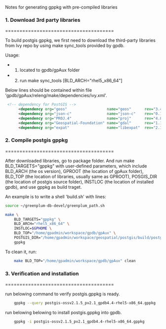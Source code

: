 Notes for generating gppkg with pre-compiled libraries

### 1. Download 3rd party libraries

======================================

To build postgis gppkg, we first need to download the third-party libraries from
lvy repo by using make sync_tools provided by gpdb.

Usage:
- 1. located to gpdb/gpAux folder
- 2. run make sync_tools [BLD_ARCH="rhel5_x86_64"]

Below lines should be contained within file 'gpdb/gpAux/releng/make/dependencies/ivy.xml'.
```xml
 <!-- dependency for PostGIS -->
      <dependency org="geos"                  name="geos"      rev="3.4.2"          conf="rhel5_x86_64->rhel5_x86_64;suse10_x86_64->suse10_x86_64" />
      <dependency org="json-c"                name="json-c"    rev="0.12"           conf="rhel5_x86_64->rhel5_x86_64;suse10_x86_64->suse10_x86_64" />
      <dependency org="PROJ.4"                name="proj"      rev="4.8.0"          conf="rhel5_x86_64->rhel5_x86_64;suse10_x86_64->suse10_x86_64" />
      <dependency org="Geospatial-Foundation" name="gdal"      rev="1.11.1"         conf="rhel5_x86_64->rhel5_x86_64;suse10_x86_64->suse10_x86_64" />
      <dependency org="expat"                 name="libexpat"  rev="2.1.0"          conf="rhel5_x86_64->rhel5_x86_64;suse10_x86_64->suse10_x86_64" />
```

### 2. Compile postgis gppkg

======================================

After downloaded libraries, go to package folder. And run make BLD_TARGETS="gppkg"
with user-defined parameters, which include BLD_ARCH (the os version), GPROOT (the
location of gpAux folder), BLD_TOP (the location of libraries, usually same as GPROOT), 
POSGIS_DIR (the location of postgis source folder), INSTLOC (the location of installed
gpdb), and use gppkg as build traget. 

An example is to write a shell 'build.sh' with lines:
```sh
source ~/greenplum-db-devel/greenplum_path.sh

make \
	BLD_TARGETS="gppkg" \
	BLD_ARCH="rhel5_x86_64" \
	INSTLOC=$GPHOME \
	BLD_TOP="/home/gpadmin/workspace/gpdb/gpAux" \
	POSTGIS_DIR="/home/gpadmin/workspace/geospatial/postgis/build/postgis-2.1.5" \
	gppkg
```

To clean it, run:
```sh
	make BLD_TOP="/home/gpadmin/workspace/gpdb/gpAux" clean
```

### 3. Verification and installation

======================================

run belowing command to verify postgis.gppkg is ready.
```sh
	gppkg --query postgis-ossv2.1.5_pv2.1_gpdb4.4-rhel5-x86_64.gppkg
```

run belowing belowing to install postgis.gppkg into gpdb.
```sh
	gppkg -i postgis-ossv2.1.5_pv2.1_gpdb4.4-rhel5-x86_64.gppkg
```
